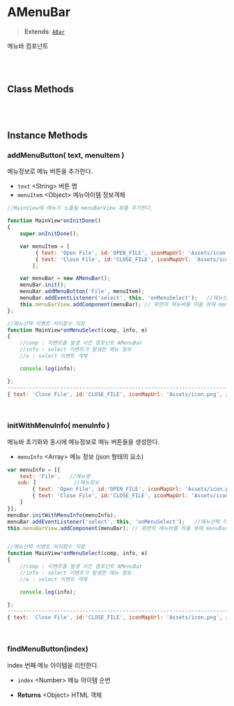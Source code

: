 # AMenuBar
> **Extends**: [`ABar`](ABar.html#abar)

메뉴바 컴포넌트

<br/>
<br/>

## Class Methods

<br/>
<br/>

## Instance Methods

### addMenuButton( text, menuItem )

메뉴정보로 메뉴 버튼을 추가한다.

- `text` \<String> 버튼 명
- `menuItem` \<Object> 메뉴아이템 정보객체

```js
//MainView에 메뉴가 노출될 menuBarView 뷰를 추가한다.

function MainView*onInitDone()
{
	super.onInitDone();

	var menuItem = [
		 { text: 'Open File', id:'OPEN_FILE', iconMapUrl: 'Assets/icon.png', icon:0 },
		 { text: 'Close File', id:'CLOSE_FILE', iconMapUrl: 'Assets/icon.png', icon:1, shortKey:'Ctrl+F4' }
		];

	var menuBar = new AMenuBar();
	menuBar.init();
	menuBar.addMenuButton('File', menuItem);
	menuBar.addEventListener('select', this, 'onMenuSelect');	//메뉴선택 이벤트 처리함수 지정	
	this.menuBarView.addComponent(menuBar); // 화면의 메뉴바를 띄울 뷰에 menuBar를 추가한다.
};

//메뉴선택 이벤트 처리함수 지정	
function MainView*onMenuSelect(comp, info, e)
{
	//comp : 이벤트를 발생 시킨 컴포넌트 AMenuBar
	//info : select 이벤트가 발생한 메뉴 정보
	//e : select 이벤트 객체

	console.log(info); 

};
-----------------------------------------------------------------------------------------------------------
{ text: 'Close File', id:'CLOSE_FILE', iconMapUrl: 'Assets/icon.png', icon:1, shortKey:'Ctrl+F4' }
```

<br/>

### initWithMenuInfo( menuInfo )

메뉴바 초기화와 동시에 메뉴정보로 메뉴 버튼들을 생성한다.

* `menuInfo` \<Array> 메뉴 정보 (json 형태의 요소) 


```js
var menuInfo = [{
	text: 'File', 	//메뉴명
　　sub: [ 			//메뉴정보		
		{ text: 'Open File', id:'OPEN_FILE', iconMapUrl: 'Assets/icon.png', icon:0 },
		{ text: 'Close File', id:'CLOSE_FILE', iconMapUrl: 'Assets/icon.png', icon:1, shortKey:'Ctrl+F4' }		
	]	
}];
menuBar.initWithMenuInfo(menuInfo);
menuBar.addEventListener('select', this, 'onMenuSelect');	//메뉴선택 이벤트 처리함수 지정	
this.menuBarView.addComponent(menuBar); // 화면의 메뉴바를 띄울 뷰에 menuBar를 추가한다.


//메뉴선택 이벤트 처리함수 지정	
function MainView*onMenuSelect(comp, info, e)
{
	//comp : 이벤트를 발생 시킨 컴포넌트 AMenuBar
	//info : select 이벤트가 발생한 메뉴 정보
	//e : select 이벤트 객체

	console.log(info); 

};
-----------------------------------------------------------------------------------------------------------
{ text: 'Close File', id:'CLOSE_FILE', iconMapUrl: 'Assets/icon.png', icon:1, shortKey:'Ctrl+F4' }
```
<br/>

### findMenuButton(index)

index 번째 메뉴 아이템을 리턴한다.

* `index` \<Number> 메뉴 아이템 순번

- **Returns** \<Object> HTML 객체

<br/>
<br/>
